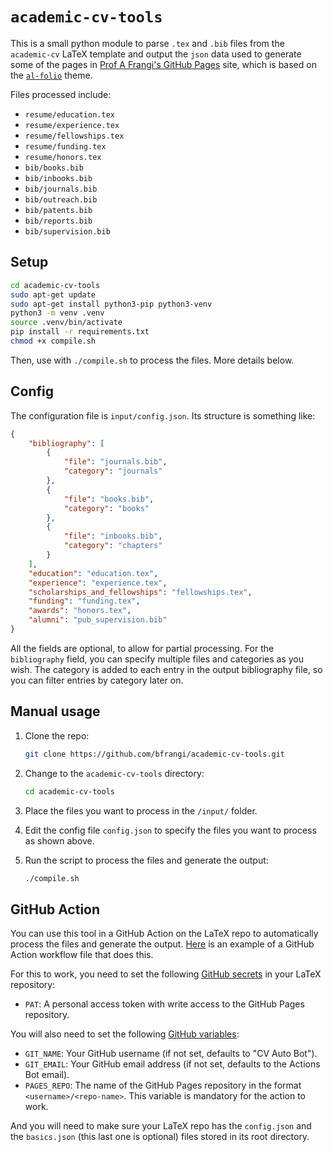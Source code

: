 # `academic-cv-tools`

This is a small python module to parse `.tex` and `.bib` files
from the `academic-cv` LaTeX template and output the `json` data 
used to generate some of the pages in 
[Prof A Frangi's GitHub Pages](https://affrangi.github.io) site,
which is based on the 
[`al-folio`](https://github.com/alshedivat/al-folio) theme.

Files processed include:
- `resume/education.tex`
- `resume/experience.tex`
- `resume/fellowships.tex`
- `resume/funding.tex`
- `resume/honors.tex`
- `bib/books.bib`
- `bib/inbooks.bib`
- `bib/journals.bib`
- `bib/outreach.bib`
- `bib/patents.bib`
- `bib/reports.bib`
- `bib/supervision.bib`

## Setup

```bash
cd academic-cv-tools
sudo apt-get update
sudo apt-get install python3-pip python3-venv
python3 -m venv .venv
source .venv/bin/activate
pip install -r requirements.txt
chmod +x compile.sh
```

Then, use with `./compile.sh` to process the files. More details
below.

## Config

The configuration file is `input/config.json`. Its structure is
something like:

```json
{
    "bibliography": [
        {
            "file": "journals.bib",
            "category": "journals"
        },
        {
            "file": "books.bib",
            "category": "books"
        },
        {
            "file": "inbooks.bib",
            "category": "chapters"
        }
    ],
    "education": "education.tex",
    "experience": "experience.tex",
    "scholarships_and_fellowships": "fellowships.tex",
    "funding": "funding.tex",
    "awards": "honors.tex",
    "alumni": "pub_supervision.bib"
}
```

All the fields are optional, to allow for partial processing. For
the `bibliography` field, you can specify multiple files
and categories as you wish. The category is added to each entry
in the output bibliography file, so you can filter entries by
category later on.

## Manual usage

1. Clone the repo: 

    ```bash
    git clone https://github.com/bfrangi/academic-cv-tools.git
    ```

2. Change to the `academic-cv-tools` directory:

    ```bash
    cd academic-cv-tools
    ```
3. Place the files you want to process in the `/input/` folder.
4. Edit the config file `config.json` to specify the files
   you want to process as shown above. 
5. Run the script to process the files and generate the output:

    ```bash
    ./compile.sh
    ```

## GitHub Action

You can use this tool in a GitHub Action on the LaTeX 
repo to automatically process the files and generate the 
output. [Here](./update-academic-pages.yaml) is an example
of a GitHub Action workflow file that does this.

For this to work, you need to set the following
[GitHub secrets](https://docs.github.com/en/actions/how-tos/security-for-github-actions/security-guides/using-secrets-in-github-actions#creating-secrets-for-a-repository)
in your LaTeX repository:
- `PAT`: A personal access token with write access to the GitHub Pages repository.

You will also need to set the following
[GitHub variables](https://docs.github.com/en/actions/how-tos/writing-workflows/choosing-what-your-workflow-does/store-information-in-variables#creating-configuration-variables-for-a-repository):
- `GIT_NAME`: Your GitHub username (if not set, defaults to "CV Auto Bot").
- `GIT_EMAIL`: Your GitHub email address (if not set, defaults to the Actions Bot email).
- `PAGES_REPO`: The name of the GitHub Pages repository in the format `<username>/<repo-name>`. This variable is mandatory for the action to work.

And you will need to make sure your LaTeX repo has the `config.json` and 
the `basics.json` (this last one is optional) files stored in its root 
directory.
